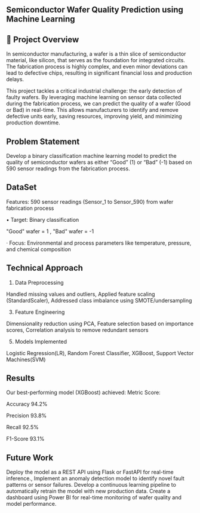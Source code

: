 ## Semiconductor Wafer Quality Prediction using Machine Learning 

## 📖 Project Overview

In semiconductor manufacturing, a wafer is a thin slice of semiconductor material, like silicon, that serves as the foundation for integrated circuits. The fabrication process is highly complex, and even minor deviations can lead to defective chips, resulting in significant financial loss and production delays.

This project tackles a critical industrial challenge: the early detection of faulty wafers. By leveraging machine learning on sensor data collected during the fabrication process, we can predict the quality of a wafer (Good or Bad) in real-time. This allows manufacturers to identify and remove defective units early, saving resources, improving yield, and minimizing production downtime.

## Problem Statement

Develop a binary classification machine learning model to predict the quality of semiconductor wafers as either “Good” (1) or “Bad” (-1) based on 590 sensor readings from the fabrication process.

## DataSet

Features: 590 sensor readings (Sensor_1 to Sensor_590) from wafer fabrication process


• Target: Binary classification

 "Good" wafer = 1 , "Bad" wafer = -1
  
· Focus: Environmental and process parameters like temperature, pressure, and chemical composition

## Technical Approach

1. Data Preprocessing
   
Handled missing values and outliers, Applied feature scaling (StandardScaler), Addressed class imbalance using SMOTE/undersampling

3. Feature Engineering

Dimensionality reduction using PCA, Feature selection based on importance scores, Correlation analysis to remove redundant sensors

5. Models Implemented

Logistic Regression(LR), Random Forest Classifier, XGBoost, Support Vector Machines(SVM)

## Results

Our best-performing model (XGBoost) achieved:
Metric Score:

Accuracy 94.2%

Precision 93.8%

Recall 92.5%

F1-Score 93.1%

## Future Work

 Deploy the model as a REST API using Flask or FastAPI for real-time inference., Implement an anomaly detection model to identify novel fault patterns or sensor failures. Develop a continuous learning pipeline to automatically retrain the model with new production data. Create a dashboard using Power BI for real-time monitoring of wafer quality and model performance.

